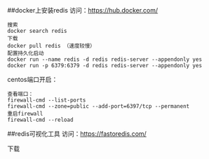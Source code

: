 ##docker上安装redis
访问：https://hub.docker.com/
	
	搜索
    docker search redis
	下载
    docker pull redis （速度较慢）
	配置持久化启动
	docker run --name redis -d redis redis-server --appendonly yes
	docker run -p 6379:6379 -d redis redis-server --appendonly yes

centos端口开启：

	查看端口：
    firewall-cmd --list-ports 
	firewall-cmd --zone=public --add-port=6397/tcp --permanent
	重启firewall  
	firewall-cmd --reload
	

##redis可视化工具
访问：https://fastoredis.com/

下载


